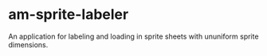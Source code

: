 # am-sprite-labeler
An application for labeling and loading in sprite sheets with ununiform sprite dimensions.
